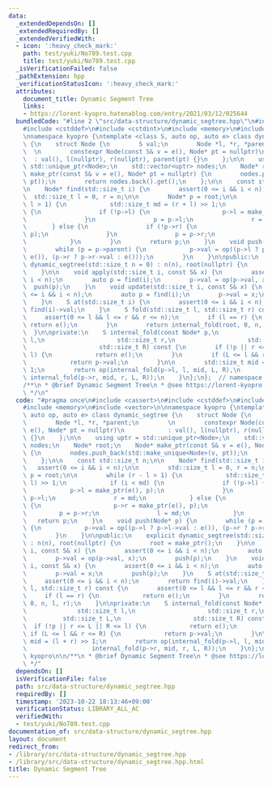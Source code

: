 ```yaml
---
data:
  _extendedDependsOn: []
  _extendedRequiredBy: []
  _extendedVerifiedWith:
  - icon: ':heavy_check_mark:'
    path: test/yuki/No789.test.cpp
    title: test/yuki/No789.test.cpp
  _isVerificationFailed: false
  _pathExtension: hpp
  _verificationStatusIcon: ':heavy_check_mark:'
  attributes:
    document_title: Dynamic Segment Tree
    links:
    - https://lorent-kyopro.hatenablog.com/entry/2021/03/12/025644
  bundledCode: "#line 2 \"src/data-structure/dynamic_segtree.hpp\"\n#include <cassert>\n\
    #include <cstddef>\n#include <cstdint>\n#include <memory>\n#include <vector>\n\
    \nnamespace kyopro {\ntemplate <class S, auto op, auto e> class dynamic_segtree\
    \ {\n    struct Node {\n        S val;\n        Node *l, *r, *parent;\n      \
    \  \n        constexpr Node(const S& v = e(), Node* pt = nullptr)\n          \
    \  : val(), l(nullptr), r(nullptr), parent(pt) {}\n    };\n\n    using uptr =\
    \ std::unique_ptr<Node>;\n    std::vector<uptr> nodes;\n    Node* root;\n    Node*\
    \ make_ptr(const S& v = e(), Node* pt = nullptr) {\n        nodes.push_back(std::make_unique<Node>(v,\
    \ pt));\n        return nodes.back().get();\n    };\n\n    const std::size_t n;\n\
    \n    Node* find(std::size_t i) {\n        assert(0 <= i && i < n);\n\n      \
    \  std::size_t l = 0, r = n;\n\n        Node* p = root;\n\n        while (r -\
    \ l > 1) {\n            std::size_t md = (r + l) >> 1;\n            if (i < md)\
    \ {\n                if (!p->l) {\n                    p->l = make_ptr(e(), p);\n\
    \                }\n                p = p->l;\n                r = md;\n     \
    \       } else {\n                if (!p->r) {\n                    p->r = make_ptr(e(),\
    \ p);\n                }\n                p = p->r;\n                l = md;\n\
    \            }\n        }\n        return p;\n    }\n    void push(Node* p) {\n\
    \        while (p = p->parent) {\n            p->val = op((p->l ? p->l->val :\
    \ e()), (p->r ? p->r->val : e()));\n        }\n    }\n\npublic:\n    explicit\
    \ dynamic_segtree(std::size_t n = 0) : n(n), root(nullptr) {\n        root = make_ptr();\n\
    \    }\n\n    void apply(std::size_t i, const S& x) {\n        assert(0 <= i &&\
    \ i < n);\n        auto p = find(i);\n        p->val = op(p->val, x);\n      \
    \  push(p);\n    }\n    void update(std::size_t i, const S& x) {\n        assert(0\
    \ <= i && i < n);\n        auto p = find(i);\n        p->val = x;\n        push(p);\n\
    \    }\n    S at(std::size_t i) {\n        assert(0 <= i && i < n);\n        return\
    \ find(i)->val;\n    }\n    S fold(std::size_t l, std::size_t r) const {\n   \
    \     assert(0 <= l && l <= r && r <= n);\n        if (l == r) {\n           \
    \ return e();\n        }\n        return internal_fold(root, 0, n, l, r);\n  \
    \  }\n\nprivate:\n    S internal_fold(const Node* p,\n                    std::size_t\
    \ l,\n                    std::size_t r,\n                    std::size_t L,\n\
    \                    std::size_t R) const {\n        if (!p || r <= L || R <=\
    \ l) {\n            return e();\n        }\n        if (L <= l && r <= R) {\n\
    \            return p->val;\n        }\n\n        std::size_t mid = (l + r) >>\
    \ 1;\n        return op(internal_fold(p->l, l, mid, L, R),\n                 \
    \ internal_fold(p->r, mid, r, L, R));\n    }\n};\n};  // namespace kyopro\n\n\
    /**\n * @brief Dynamic Segment Tree\n * @see https://lorent-kyopro.hatenablog.com/entry/2021/03/12/025644\n\
    \ */\n"
  code: "#pragma once\n#include <cassert>\n#include <cstddef>\n#include <cstdint>\n\
    #include <memory>\n#include <vector>\n\nnamespace kyopro {\ntemplate <class S,\
    \ auto op, auto e> class dynamic_segtree {\n    struct Node {\n        S val;\n\
    \        Node *l, *r, *parent;\n        \n        constexpr Node(const S& v =\
    \ e(), Node* pt = nullptr)\n            : val(), l(nullptr), r(nullptr), parent(pt)\
    \ {}\n    };\n\n    using uptr = std::unique_ptr<Node>;\n    std::vector<uptr>\
    \ nodes;\n    Node* root;\n    Node* make_ptr(const S& v = e(), Node* pt = nullptr)\
    \ {\n        nodes.push_back(std::make_unique<Node>(v, pt));\n        return nodes.back().get();\n\
    \    };\n\n    const std::size_t n;\n\n    Node* find(std::size_t i) {\n     \
    \   assert(0 <= i && i < n);\n\n        std::size_t l = 0, r = n;\n\n        Node*\
    \ p = root;\n\n        while (r - l > 1) {\n            std::size_t md = (r +\
    \ l) >> 1;\n            if (i < md) {\n                if (!p->l) {\n        \
    \            p->l = make_ptr(e(), p);\n                }\n                p =\
    \ p->l;\n                r = md;\n            } else {\n                if (!p->r)\
    \ {\n                    p->r = make_ptr(e(), p);\n                }\n       \
    \         p = p->r;\n                l = md;\n            }\n        }\n     \
    \   return p;\n    }\n    void push(Node* p) {\n        while (p = p->parent)\
    \ {\n            p->val = op((p->l ? p->l->val : e()), (p->r ? p->r->val : e()));\n\
    \        }\n    }\n\npublic:\n    explicit dynamic_segtree(std::size_t n = 0)\
    \ : n(n), root(nullptr) {\n        root = make_ptr();\n    }\n\n    void apply(std::size_t\
    \ i, const S& x) {\n        assert(0 <= i && i < n);\n        auto p = find(i);\n\
    \        p->val = op(p->val, x);\n        push(p);\n    }\n    void update(std::size_t\
    \ i, const S& x) {\n        assert(0 <= i && i < n);\n        auto p = find(i);\n\
    \        p->val = x;\n        push(p);\n    }\n    S at(std::size_t i) {\n   \
    \     assert(0 <= i && i < n);\n        return find(i)->val;\n    }\n    S fold(std::size_t\
    \ l, std::size_t r) const {\n        assert(0 <= l && l <= r && r <= n);\n   \
    \     if (l == r) {\n            return e();\n        }\n        return internal_fold(root,\
    \ 0, n, l, r);\n    }\n\nprivate:\n    S internal_fold(const Node* p,\n      \
    \              std::size_t l,\n                    std::size_t r,\n          \
    \          std::size_t L,\n                    std::size_t R) const {\n      \
    \  if (!p || r <= L || R <= l) {\n            return e();\n        }\n       \
    \ if (L <= l && r <= R) {\n            return p->val;\n        }\n\n        std::size_t\
    \ mid = (l + r) >> 1;\n        return op(internal_fold(p->l, l, mid, L, R),\n\
    \                  internal_fold(p->r, mid, r, L, R));\n    }\n};\n};  // namespace\
    \ kyopro\n\n/**\n * @brief Dynamic Segment Tree\n * @see https://lorent-kyopro.hatenablog.com/entry/2021/03/12/025644\n\
    \ */"
  dependsOn: []
  isVerificationFile: false
  path: src/data-structure/dynamic_segtree.hpp
  requiredBy: []
  timestamp: '2023-10-22 18:13:46+09:00'
  verificationStatus: LIBRARY_ALL_AC
  verifiedWith:
  - test/yuki/No789.test.cpp
documentation_of: src/data-structure/dynamic_segtree.hpp
layout: document
redirect_from:
- /library/src/data-structure/dynamic_segtree.hpp
- /library/src/data-structure/dynamic_segtree.hpp.html
title: Dynamic Segment Tree
---
```

